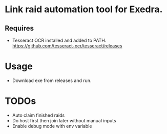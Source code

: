 # Link raid automation tool for Exedra.
## Requires 
* Tesseract OCR installed and added to PATH. https://github.com/tesseract-ocr/tesseract/releases

# Usage
* Download exe from releases and run.

# TODOs
* Auto claim finished raids
* Do host first then join later without manual inputs
* Enable debug mode with env variable
